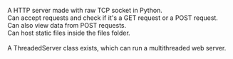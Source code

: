 A HTTP server made with raw TCP socket in Python. <br>
Can accept requests and check if it's a GET request or a POST request. <br>
Can also view data from POST requests. <br>
Can host static files inside the files folder. <br><br>
A ThreadedServer class exists, which can run a multithreaded web server.

